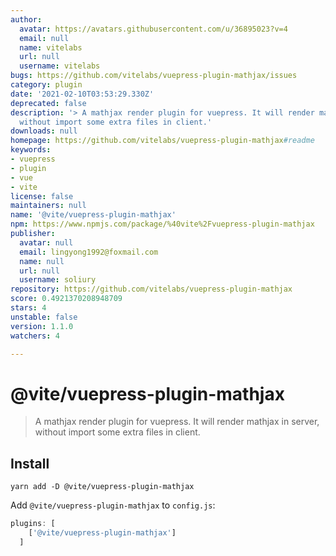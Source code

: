 ```yaml
---
author:
  avatar: https://avatars.githubusercontent.com/u/36895023?v=4
  email: null
  name: vitelabs
  url: null
  username: vitelabs
bugs: https://github.com/vitelabs/vuepress-plugin-mathjax/issues
category: plugin
date: '2021-02-10T03:53:29.330Z'
deprecated: false
description: '> A mathjax render plugin for vuepress. It will render mathjax in server,
  without import some extra files in client.'
downloads: null
homepage: https://github.com/vitelabs/vuepress-plugin-mathjax#readme
keywords:
- vuepress
- plugin
- vue
- vite
license: false
maintainers: null
name: '@vite/vuepress-plugin-mathjax'
npm: https://www.npmjs.com/package/%40vite%2Fvuepress-plugin-mathjax
publisher:
  avatar: null
  email: lingyong1992@foxmail.com
  name: null
  url: null
  username: soliury
repository: https://github.com/vitelabs/vuepress-plugin-mathjax
score: 0.4921370208948709
stars: 4
unstable: false
version: 1.1.0
watchers: 4

---
```


# @vite/vuepress-plugin-mathjax

> A mathjax render plugin for vuepress. It will render mathjax in server, without import some extra files in client.

## Install

```
yarn add -D @vite/vuepress-plugin-mathjax
```

Add `@vite/vuepress-plugin-mathjax` to `config.js`:

```javascript
plugins: [
    ['@vite/vuepress-plugin-mathjax']
  ]
```